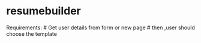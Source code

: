 # resumebuilder
Requirements:
          # Get user details from form or new page
          # then ,user should choose the template
  
